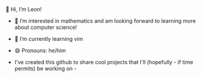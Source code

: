 👋 Hi, I’m Leon!
- 👀 I’m interested in mathematics and am looking forward to learning more about computer science! 
- 🌱 I’m currently learning vim
- 😄 Pronouns: he/him
  
- I've created this github to share cool projects that I'll (hopefully - if time permits) be working on -
